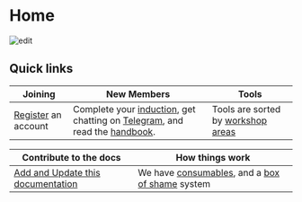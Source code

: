 Home
====

![edit](https://docs.hacman.org.uk/images/space.jpg)

Quick links
-----------

| Joining                                                       | New Members                                                                                                                                                                                                                           | Tools                                                                            |
|---------------------------------------------------------------|---------------------------------------------------------------------------------------------------------------------------------------------------------------------------------------------------------------------------------------|----------------------------------------------------------------------------------|
| [Register](https://members.hacman.org.uk/register) an account | Complete your [induction](https://docs.hacman.org.uk/Membership/new_member_induction/), get chatting on [Telegram](https://docs.hacman.org.uk/Telegram/), and read the [handbook](https://list.hacman.org.uk/t/member-handbook/2890). | Tools are sorted by [workshop areas](https://docs.hacman.org.uk/Workshop_Areas/) |

| Contribute to the docs                                                                | How things work                                                                                                                                               |
|---------------------------------------------------------------------------------------|---------------------------------------------------------------------------------------------------------------------------------------------------------------|
| [Add and Update this documentation](https://docs.hacman.org.uk/adding_documentation/) | We have [consumables](https://docs.hacman.org.uk/Operations/Consumables/), and a [box of shame](https://docs.hacman.org.uk/Operations/boxes_of_shame/) system |
